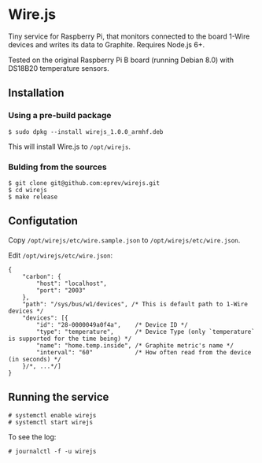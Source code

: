 # Wire.js

Tiny service for Raspberry Pi, that monitors connected to the board 1-Wire devices and writes its data to Graphite. Requires Node.js 6+.

Tested on the original Raspberry Pi B board (running Debian 8.0) with DS18B20 temperature sensors.

## Installation

### Using a pre-build package

```
$ sudo dpkg --install wirejs_1.0.0_armhf.deb
```

This will install Wire.js to `/opt/wirejs`.

### Bulding from the sources

```
$ git clone git@github.com:eprev/wirejs.git
$ cd wirejs
$ make release
```

## Configutation

Copy `/opt/wirejs/etc/wire.sample.json` to `/opt/wirejs/etc/wire.json`.

Edit `/opt/wirejs/etc/wire.json`:

```
{
    "carbon": {
        "host": "localhost",
        "port": "2003"
    },
    "path": "/sys/bus/w1/devices", /* This is default path to 1-Wire devices */
    "devices": [{
        "id": "28-0000049a0f4a",    /* Device ID */
        "type": "temperature",      /* Device Type (only `temperature` is supported for the time being) */
        "name": "home.temp.inside", /* Graphite metric's name */
        "interval": "60"            /* How often read from the device (in seconds) */
    }/*, ...*/]
}
```

## Running the service

```
# systemctl enable wirejs
# systemctl start wirejs
```

To see the log:

```
# journalctl -f -u wirejs
```